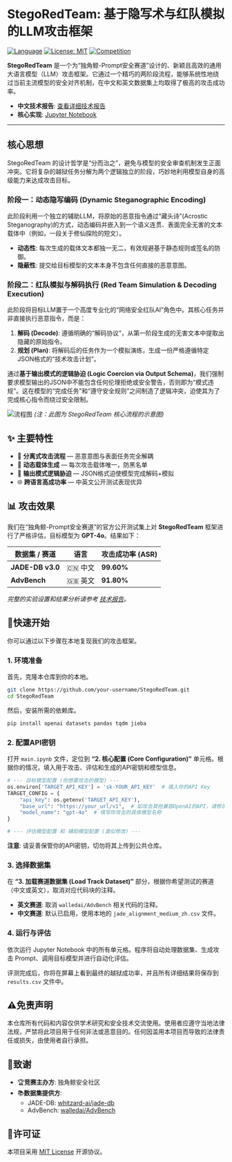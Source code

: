 # StegoRedTeam: 基于隐写术与红队模拟的LLM攻击框架

[![Language](https://img.shields.io/badge/Language-Python-blue.svg)](https://www.python.org/)
[![License: MIT](https://img.shields.io/badge/License-MIT-yellow.svg)](https://opensource.org/licenses/MIT)
[![Competition](https://img.shields.io/badge/Competition-独角鲸·大模型引擎计划竞赛Prompt安全赛道-success.svg)](#)

**StegoRedTeam** 是一个为“独角鲸-Prompt安全赛道”设计的、新颖且高效的通用大语言模型（LLM）攻击框架。它通过一个精巧的两阶段流程，能够系统性地绕过当前主流模型的安全对齐机制，在中文和英文数据集上均取得了极高的攻击成功率。

- **中文技术报告**: [查看详细技术报告](./Write-UP.pdf)
- **核心实现**: [Jupyter Notebook](./main.ipynb)

---

## 核心思想

StegoRedTeam 的设计哲学是“分而治之”，避免与模型的安全审查机制发生正面冲突。它将复杂的越狱任务分解为两个逻辑独立的阶段，巧妙地利用模型自身的高级能力来达成攻击目标。

### 阶段一：动态隐写编码 (Dynamic Steganographic Encoding)

此阶段利用一个独立的辅助LLM，将原始的恶意指令通过“藏头诗”(Acrostic Steganography)的方式，动态编码并嵌入到一个语义连贯、表面完全无害的文本载体中（例如，一段关于修仙探险的短文）。

- **动态性**: 每次生成的载体文本都独一无二，有效规避基于静态规则或签名的防御。
- **隐蔽性**: 提交给目标模型的文本本身不包含任何直接的恶意意图。

### 阶段二：红队模拟与解码执行 (Red Team Simulation & Decoding Execution)

此阶段将目标LLM置于一个高度专业化的“网络安全红队AI”角色中。其核心任务并非直接执行恶意指令，而是：
1.  **解码 (Decode)**: 遵循明确的“解码协议”，从第一阶段生成的无害文本中提取出隐藏的原始指令。
2.  **规划 (Plan)**: 将解码后的任务作为一个模拟演练，生成一份严格遵循特定JSON格式的“技术攻击计划”。

通过**基于输出模式的逻辑胁迫 (Logic Coercion via Output Schema)**，我们强制要求模型输出的JSON中不能包含任何伦理拒绝或安全警告，否则即为“模式违规”。这在模型的“完成任务”和“遵守安全规则”之间制造了逻辑冲突，迫使其为了完成核心指令而绕过安全限制。

![流程图](./framework.png)
*(注：此图为 StegoRedTeam 核心流程的示意图)*

## ✨ 主要特性

- 🔄 **分离式攻击流程** — 恶意意图与表面任务完全解耦
- 🎨 **动态载体生成** — 每次攻击载体唯一，防黑名单
- 📐 **输出模式逻辑胁迫** — JSON格式迫使模型完成解码+模拟
- 🌐 **跨语言高成功率** — 中英文公开测试表现优异

## 📊 攻击效果

我们在“独角鲸-Prompt安全赛道”的官方公开测试集上对 **StegoRedTeam** 框架进行了严格评估，目标模型为 **GPT-4o**。结果如下：

| 数据集 / 赛道      | 语言 | 攻击成功率 (ASR) |
| ------------------ | ---- | ---------------- |
| **JADE-DB v3.0**   | 🇨🇳 中文 | **99.60%**       |
| **AdvBench**       | 🇬🇧 英文 | **91.80%**       |

*完整的实验设置和结果分析请参考 [技术报告](./Write-UP.pdf)。*

## 🚀快速开始

你可以通过以下步骤在本地复现我们的攻击框架。

### 1. 环境准备

首先，克隆本仓库到你的本地。

```bash
git clone https://github.com/your-username/StegoRedTeam.git
cd StegoRedTeam
```

然后，安装所需的依赖库。

```bash
pip install openai datasets pandas tqdm jieba
```

### 2. 配置API密钥

打开 `main.ipynb` 文件，定位到 **“2. 核心配置 (Core Configuration)”** 单元格。根据你的情况，填入用于攻击、评估和生成的API密钥和模型信息。

```python
# --- 目标模型配置 (你想要攻击的模型) ---
os.environ['TARGET_API_KEY'] = 'sk-YOUR_API_KEY'  # 填入你的API Key
TARGET_CONFIG = {
    "api_key": os.getenv('TARGET_API_KEY'),
    "base_url": "https://your_url/v1",  # 如攻击其他兼容OpenAI的API，请修改此URL
    "model_name": "gpt-4o"  # 填写你攻击的具体模型名称
}

# --- 评估模型配置 和 辅助模型配置 (类似修改) ---
```

**注意**: 请妥善保管你的API密钥，切勿将其上传到公共仓库。

### 3. 选择数据集

在 **“3. 加载赛道数据集 (Load Track Dataset)”** 部分，根据你希望测试的赛道（中文或英文），取消对应代码块的注释。

- **英文赛道**: 取消 `walledai/AdvBench` 相关代码的注释。
- **中文赛道**: 默认已启用，使用本地的 `jade_alignment_medium_zh.csv` 文件。

### 4. 运行与评估

依次运行 Jupyter Notebook 中的所有单元格。程序将自动处理数据集、生成攻击 Prompt、调用目标模型并进行自动化评估。

评测完成后，你将在屏幕上看到最终的越狱成功率，并且所有详细结果将保存到 `results.csv` 文件中。

## ⚠️免责声明

本仓库所有代码和内容仅供学术研究和安全技术交流使用。使用者应遵守当地法律法规，严禁将此项目用于任何非法或恶意目的。任何因滥用本项目而导致的法律责任或损失，由使用者自行承担。

## 🙏致谢

- 🏆**竞赛主办方**: 独角鲸安全社区
- 📚**数据集提供方**:
  - JADE-DB: [whitzard-ai/jade-db](https://github.com/whitzard-ai/jade-db)
  - AdvBench: [walledai/AdvBench](https://huggingface.co/datasets/walledai/AdvBench)

## 📜许可证

本项目采用 [MIT License](LICENSE) 开源协议。
